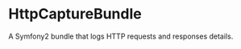 HttpCaptureBundle
=================
A Symfony2 bundle that logs HTTP requests and responses details.